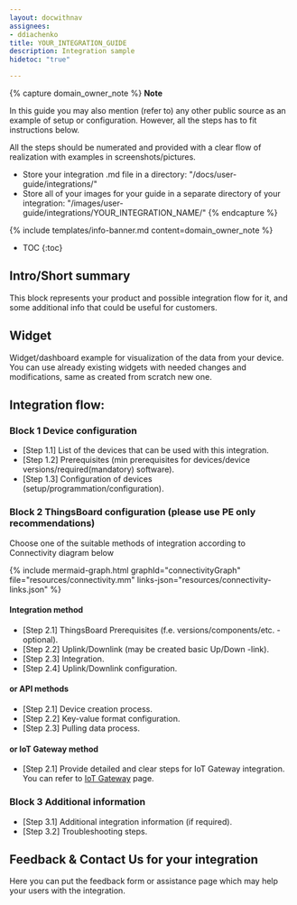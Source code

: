```yaml
---
layout: docwithnav
assignees:
- ddiachenko
title: YOUR_INTEGRATION_GUIDE
description: Integration sample
hidetoc: "true"

---
```


{% capture domain_owner_note %}
**Note**

In this guide you may also mention (refer to) any other public source as an example of setup or configuration. However, all the steps has to fit instructions below.

All the steps should be numerated and provided with a clear flow of realization with examples in screenshots/pictures.

* Store your integration .md file in a directory: "/docs/user-guide/integrations/"
* Store all of your images for your guide in a separate directory of your integration: "/images/user-guide/integrations/YOUR_INTEGRATION_NAME/"
{% endcapture %}

{% include templates/info-banner.md content=domain_owner_note %}

* TOC 
{:toc}

## Intro/Short summary

This block represents your product and possible integration flow for it, and some additional info that could be useful for customers.

## Widget

Widget/dashboard example for visualization of the data from your device. You can use already existing widgets with needed changes and modifications, same as created from scratch new one.

## Integration flow:

### Block 1 Device configuration

* [Step 1.1] List of the devices that can be used with this integration.
* [Step 1.2] Prerequisites (min prerequisites for devices/device versions/required(mandatory) software).
* [Step 1.3] Configuration of devices (setup/programmation/configuration).

### Block 2 ThingsBoard configuration (please use PE only recommendations)

Choose one of the suitable methods of integration according to Connectivity diagram below

{% include mermaid-graph.html
graphId="connectivityGraph"
file="resources/connectivity.mm"
links-json="resources/connectivity-links.json" %}

#### Integration method

* [Step 2.1] ThingsBoard Prerequisites (f.e. versions/components/etc. - optional).
* [Step 2.2] Uplink/Downlink (may be created basic Up/Down -link).
* [Step 2.3] Integration.
* [Step 2.4] Uplink/Downlink configuration.

#### or API methods

* [Step 2.1] Device creation process.
* [Step 2.2] Key-value format configuration.
* [Step 2.3] Pulling data process.

#### or IoT Gateway method

* [Step 2.1] Provide detailed and clear steps for IoT Gateway integration. You can refer to [IoT Gateway](/docs/iot-gateway/getting-started) page.

### Block 3 Additional information

* [Step 3.1] Additional integration information (if required).
* [Step 3.2] Troubleshooting steps.

## Feedback & Contact Us for your integration

Here you can put the feedback form or assistance page which may help your users with the integration.
